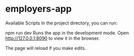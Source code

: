 # employers-app

Available Scripts
In the project directory, you can run:

npm run dev
Runs the app in the development mode.
Open http://127.0.0.1:8090 to view it in the browser.

The page will reload if you make edits.
